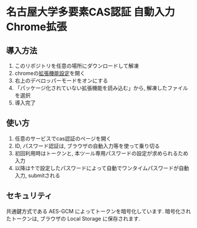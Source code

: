 # 名古屋大学多要素CAS認証 自動入力Chrome拡張

## 導入方法

1. このリポジトリを任意の場所にダウンロードして解凍
2. chromeの[拡張機能設定](chrome://extensions/)を開く
3. 右上のデベロッパーモードをオンにする
4. 「パッケージ化されていない拡張機能を読み込む」から, 解凍したファイルを選択
5. 導入完了

## 使い方

1. 任意のサービスでcas認証のページを開く
2. ID, パスワード認証は, ブラウザの自動入力等を使って乗り切る
3. 初回利用時はトークンと, 本ツール専用パスワードの設定が求められるため入力
4. 以降は↑で設定したパスワードによって自動でワンタイムパスワードが自動入力, submitされる

## セキュリティ

共通鍵方式である AES-GCM によってトークンを暗号化しています.
暗号化されたトークンは, ブラウザの Local Storage に保存されます.
